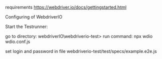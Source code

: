 requirements https://webdriver.io/docs/gettingstarted.html

Configuring of WebdriverIO

Start the Testrunner:
  
  go to directory: webdriverIO\webdriverio-test>
  run command: npx wdio wdio.conf.js
  
  set login and password in file webdriverio-test/test/specs/example.e2e.js
